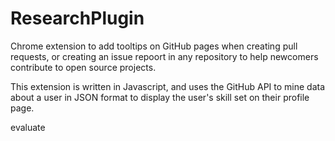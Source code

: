 # ResearchPlugin
Chrome extension to add tooltips on GitHub pages when creating pull requests, or creating an issue repoort in any repository to help newcomers contribute to open source projects.

This extension is written in Javascript, and uses the GitHub API to mine data about a user in JSON format to display the user's skill set on their profile page.


evaluate
